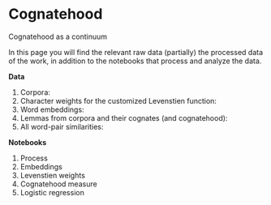# Cognatehood
Cognatehood as a continuum

In this page you will find the relevant raw data (partially) the processed data of the work, in addition to the notebooks that process and analyze the data.

****Data****
1. Corpora:
2. Character weights for the customized Levenstien function:
3. Word embeddings:
4. Lemmas from corpora and their cognates (and cognatehood):
5. All word-pair similarities:

**Notebooks**
1. Process
2. Embeddings
3. Levenstien weights
4. Cognatehood measure
5. Logistic regression
